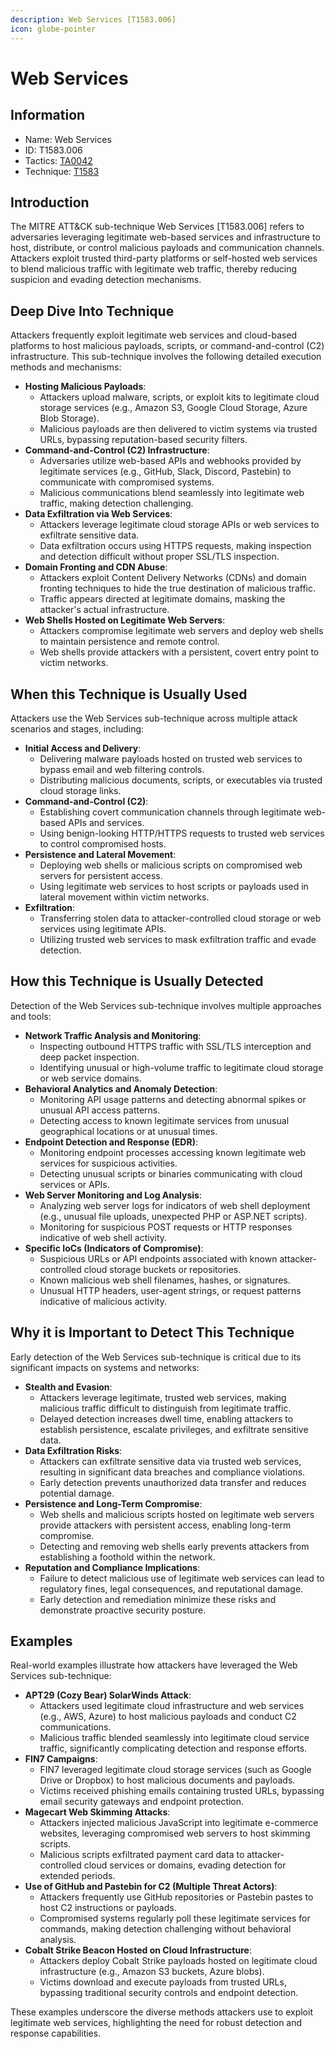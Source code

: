 ```yaml
---
description: Web Services [T1583.006]
icon: globe-pointer
---
```


# Web Services

## Information

* Name: Web Services
* ID: T1583.006
* Tactics: [TA0042](../)
* Technique: [T1583](./)

## Introduction

The MITRE ATT\&CK sub-technique Web Services \[T1583.006] refers to adversaries leveraging legitimate web-based services and infrastructure to host, distribute, or control malicious payloads and communication channels. Attackers exploit trusted third-party platforms or self-hosted web services to blend malicious traffic with legitimate web traffic, thereby reducing suspicion and evading detection mechanisms.

## Deep Dive Into Technique

Attackers frequently exploit legitimate web services and cloud-based platforms to host malicious payloads, scripts, or command-and-control (C2) infrastructure. This sub-technique involves the following detailed execution methods and mechanisms:

* **Hosting Malicious Payloads**:
  * Attackers upload malware, scripts, or exploit kits to legitimate cloud storage services (e.g., Amazon S3, Google Cloud Storage, Azure Blob Storage).
  * Malicious payloads are then delivered to victim systems via trusted URLs, bypassing reputation-based security filters.
* **Command-and-Control (C2) Infrastructure**:
  * Adversaries utilize web-based APIs and webhooks provided by legitimate services (e.g., GitHub, Slack, Discord, Pastebin) to communicate with compromised systems.
  * Malicious communications blend seamlessly into legitimate web traffic, making detection challenging.
* **Data Exfiltration via Web Services**:
  * Attackers leverage legitimate cloud storage APIs or web services to exfiltrate sensitive data.
  * Data exfiltration occurs using HTTPS requests, making inspection and detection difficult without proper SSL/TLS inspection.
* **Domain Fronting and CDN Abuse**:
  * Attackers exploit Content Delivery Networks (CDNs) and domain fronting techniques to hide the true destination of malicious traffic.
  * Traffic appears directed at legitimate domains, masking the attacker's actual infrastructure.
* **Web Shells Hosted on Legitimate Web Servers**:
  * Attackers compromise legitimate web servers and deploy web shells to maintain persistence and remote control.
  * Web shells provide attackers with a persistent, covert entry point to victim networks.

## When this Technique is Usually Used

Attackers use the Web Services sub-technique across multiple attack scenarios and stages, including:

* **Initial Access and Delivery**:
  * Delivering malware payloads hosted on trusted web services to bypass email and web filtering controls.
  * Distributing malicious documents, scripts, or executables via trusted cloud storage links.
* **Command-and-Control (C2)**:
  * Establishing covert communication channels through legitimate web-based APIs and services.
  * Using benign-looking HTTP/HTTPS requests to trusted web services to control compromised hosts.
* **Persistence and Lateral Movement**:
  * Deploying web shells or malicious scripts on compromised web servers for persistent access.
  * Using legitimate web services to host scripts or payloads used in lateral movement within victim networks.
* **Exfiltration**:
  * Transferring stolen data to attacker-controlled cloud storage or web services using legitimate APIs.
  * Utilizing trusted web services to mask exfiltration traffic and evade detection.

## How this Technique is Usually Detected

Detection of the Web Services sub-technique involves multiple approaches and tools:

* **Network Traffic Analysis and Monitoring**:
  * Inspecting outbound HTTPS traffic with SSL/TLS interception and deep packet inspection.
  * Identifying unusual or high-volume traffic to legitimate cloud storage or web service domains.
* **Behavioral Analytics and Anomaly Detection**:
  * Monitoring API usage patterns and detecting abnormal spikes or unusual API access patterns.
  * Detecting access to known legitimate services from unusual geographical locations or at unusual times.
* **Endpoint Detection and Response (EDR)**:
  * Monitoring endpoint processes accessing known legitimate web services for suspicious activities.
  * Detecting unusual scripts or binaries communicating with cloud services or APIs.
* **Web Server Monitoring and Log Analysis**:
  * Analyzing web server logs for indicators of web shell deployment (e.g., unusual file uploads, unexpected PHP or ASP.NET scripts).
  * Monitoring for suspicious POST requests or HTTP responses indicative of web shell activity.
* **Specific IoCs (Indicators of Compromise)**:
  * Suspicious URLs or API endpoints associated with known attacker-controlled cloud storage buckets or repositories.
  * Known malicious web shell filenames, hashes, or signatures.
  * Unusual HTTP headers, user-agent strings, or request patterns indicative of malicious activity.

## Why it is Important to Detect This Technique

Early detection of the Web Services sub-technique is critical due to its significant impacts on systems and networks:

* **Stealth and Evasion**:
  * Attackers leverage legitimate, trusted web services, making malicious traffic difficult to distinguish from legitimate traffic.
  * Delayed detection increases dwell time, enabling attackers to establish persistence, escalate privileges, and exfiltrate sensitive data.
* **Data Exfiltration Risks**:
  * Attackers can exfiltrate sensitive data via trusted web services, resulting in significant data breaches and compliance violations.
  * Early detection prevents unauthorized data transfer and reduces potential damage.
* **Persistence and Long-Term Compromise**:
  * Web shells and malicious scripts hosted on legitimate web servers provide attackers with persistent access, enabling long-term compromise.
  * Detecting and removing web shells early prevents attackers from establishing a foothold within the network.
* **Reputation and Compliance Implications**:
  * Failure to detect malicious use of legitimate web services can lead to regulatory fines, legal consequences, and reputational damage.
  * Early detection and remediation minimize these risks and demonstrate proactive security posture.

## Examples

Real-world examples illustrate how attackers have leveraged the Web Services sub-technique:

* **APT29 (Cozy Bear) SolarWinds Attack**:
  * Attackers used legitimate cloud infrastructure and web services (e.g., AWS, Azure) to host malicious payloads and conduct C2 communications.
  * Malicious traffic blended seamlessly into legitimate cloud service traffic, significantly complicating detection and response efforts.
* **FIN7 Campaigns**:
  * FIN7 leveraged legitimate cloud storage services (such as Google Drive or Dropbox) to host malicious documents and payloads.
  * Victims received phishing emails containing trusted URLs, bypassing email security gateways and endpoint protection.
* **Magecart Web Skimming Attacks**:
  * Attackers injected malicious JavaScript into legitimate e-commerce websites, leveraging compromised web servers to host skimming scripts.
  * Malicious scripts exfiltrated payment card data to attacker-controlled cloud services or domains, evading detection for extended periods.
* **Use of GitHub and Pastebin for C2 (Multiple Threat Actors)**:
  * Attackers frequently use GitHub repositories or Pastebin pastes to host C2 instructions or payloads.
  * Compromised systems regularly poll these legitimate services for commands, making detection challenging without behavioral analysis.
* **Cobalt Strike Beacon Hosted on Cloud Infrastructure**:
  * Attackers deploy Cobalt Strike payloads hosted on legitimate cloud infrastructure (e.g., Amazon S3 buckets, Azure blobs).
  * Victims download and execute payloads from trusted URLs, bypassing traditional security controls and endpoint detection.

These examples underscore the diverse methods attackers use to exploit legitimate web services, highlighting the need for robust detection and response capabilities.
